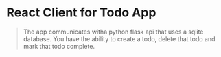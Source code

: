 # React Client for Todo App

> The app communicates witha python flask api that uses a sqlite database. You have the ability to create a todo, delete that todo and mark that todo complete.
